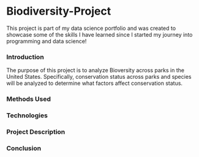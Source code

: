 # Biodiversity-Project
This project is part of my data science portfolio and was created to showcase some of the skills I have learned since I started my journey into programming and data science!

### Introduction
The purpose of this project is to analyze Bioversity across parks in the United States. Specifically, conservation status across parks and species will be analyzed to determine what factors affect conservation status.

### Methods Used

### Technologies

### Project Description

### Conclusion
